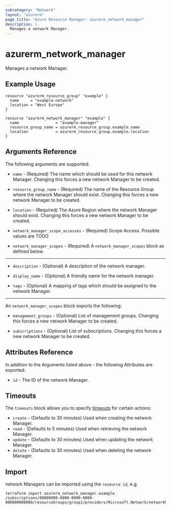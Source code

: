 ```yaml
---
subcategory: "Network"
layout: "azurerm"
page_title: "Azure Resource Manager: azurerm_network_manager"
description: |-
  Manages a network Manager.
---
```


# azurerm_network_manager

Manages a network Manager.

## Example Usage

```hcl
resource "azurerm_resource_group" "example" {
  name     = "example-network"
  location = "West Europe"
}

resource "azurerm_network_manager" "example" {
  name                = "example-manager"
  resource_group_name = azurerm_resource_group.example.name
  location            = azurerm_resource_group.example.location
}
```

## Arguments Reference

The following arguments are supported:

* `name` - (Required) The name which should be used for this network Manager. Changing this forces a new network Manager to be created.

* `resource_group_name` - (Required) The name of the Resource Group where the network Manager should exist. Changing this forces a new network Manager to be created.

* `location` - (Required) The Azure Region where the network Manager should exist. Changing this forces a new network Manager to be created.

* `network_manager_scope_accesses` - (Required) Scope Access. Possible values are TODO
  
* `network_manager_scopes` - (Required) A `network_manager_scopes` block as defined below.
---

* `description` - (Optional) A description of the network manager. 

* `display_name` - (Optional) A friendly name for the network manager. 

* `tags` - (Optional) A mapping of tags which should be assigned to the network Manager.

---

An `network_manager_scopes` block exports the following:

* `management_groups` - (Optional) List of management groups. Changing this forces a new network Manager to be created.

* `subscriptions` - (Optional) List of subscriptions. Changing this forces a new network Manager to be created.

## Attributes Reference

In addition to the Arguments listed above - the following Attributes are exported:

* `id` - The ID of the network Manager.

## Timeouts

The `timeouts` block allows you to specify [timeouts](https://www.terraform.io/docs/configuration/resources.html#timeouts) for certain actions:

* `create` - (Defaults to 30 minutes) Used when creating the network Manager.
* `read` - (Defaults to 5 minutes) Used when retrieving the network Manager.
* `update` - (Defaults to 30 minutes) Used when updating the network Manager.
* `delete` - (Defaults to 30 minutes) Used when deleting the network Manager.

## Import

network Managers can be imported using the `resource id`, e.g.

```shell
terraform import azurerm_network_manager.example /subscriptions/00000000-0000-0000-0000-000000000000/resourceGroups/group1/providers/Microsoft.Network/networkManagers/networkManager1
```

